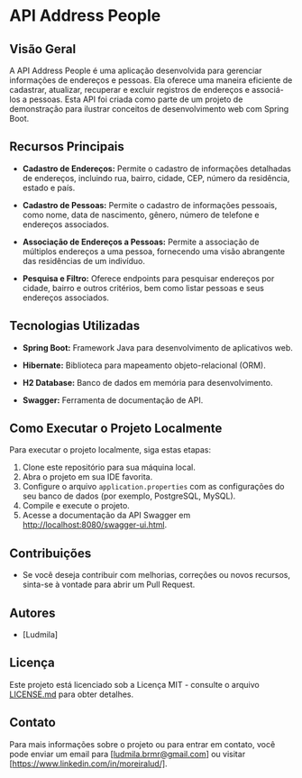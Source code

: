 # API Address People

## Visão Geral

A API Address People é uma aplicação desenvolvida para gerenciar informações de endereços e pessoas. Ela oferece uma maneira eficiente de cadastrar, atualizar, recuperar e excluir registros de endereços e associá-los a pessoas. Esta API foi criada como parte de um projeto de demonstração para ilustrar conceitos de desenvolvimento web com Spring Boot.

## Recursos Principais

- **Cadastro de Endereços:** Permite o cadastro de informações detalhadas de endereços, incluindo rua, bairro, cidade, CEP, número da residência, estado e país.

- **Cadastro de Pessoas:** Permite o cadastro de informações pessoais, como nome, data de nascimento, gênero, número de telefone e endereços associados.

- **Associação de Endereços a Pessoas:** Permite a associação de múltiplos endereços a uma pessoa, fornecendo uma visão abrangente das residências de um indivíduo.

- **Pesquisa e Filtro:** Oferece endpoints para pesquisar endereços por cidade, bairro e outros critérios, bem como listar pessoas e seus endereços associados.

## Tecnologias Utilizadas

- **Spring Boot:** Framework Java para desenvolvimento de aplicativos web.

- **Hibernate:** Biblioteca para mapeamento objeto-relacional (ORM).

- **H2 Database:** Banco de dados em memória para desenvolvimento.

- **Swagger:** Ferramenta de documentação de API.

## Como Executar o Projeto Localmente

Para executar o projeto localmente, siga estas etapas:

1. Clone este repositório para sua máquina local.
2. Abra o projeto em sua IDE favorita.
3. Configure o arquivo `application.properties` com as configurações do seu banco de dados (por exemplo, PostgreSQL, MySQL).
4. Compile e execute o projeto.
5. Acesse a documentação da API Swagger em [http://localhost:8080/swagger-ui.html](http://localhost:8080/swagger-ui.html).

## Contribuições

- Se você deseja contribuir com melhorias, correções ou novos recursos, sinta-se à vontade para abrir um Pull Request.

## Autores

- [Ludmila]

## Licença

Este projeto está licenciado sob a Licença MIT - consulte o arquivo [LICENSE.md](LICENSE.md) para obter detalhes.

## Contato

Para mais informações sobre o projeto ou para entrar em contato, você pode enviar um email para [ludmila.brmr@gmail.com] ou visitar [https://www.linkedin.com/in/moreiralud/].
